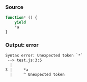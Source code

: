 ### Source
```js parse:expr
function* () {
    yield
    *a
}
```

### Output: error
```txt
Syntax error: Unexpected token `*`
 --> test.js:3:5
  |
3 |     *a
  |     ^ Unexpected token
```

